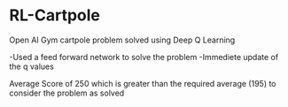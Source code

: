# RL-Cartpole
Open AI Gym cartpole problem solved using Deep Q Learning

-Used a feed forward network to solve the problem
-Immediete update of the q values

Average Score of 250 which is greater than the required average (195) to consider the problem as solved
